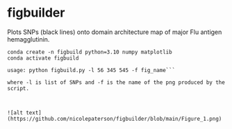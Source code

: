 # figbuilder
Plots SNPs (black lines) onto domain architecture map of major Flu antigen hemagglutinin.

```create and activate conda environment:
conda create -n figbuild python=3.10 numpy matplotlib
conda activate figbuild

usage: python figbuild.py -l 56 345 545 -f fig_name```

where -l is list of SNPs and -f is the name of the png produced by the script.



![alt text](https://github.com/nicolepaterson/figbuilder/blob/main/Figure_1.png)
